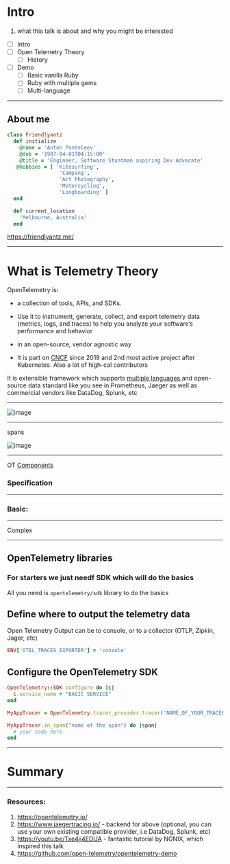 
# Intro 

 1. what this talk is about and why you might be interested 
- [ ] Intro
- [ ] Open Telemetry Theory
	- [ ] History
- [ ] Demo
	- [ ] Basic vanilla Ruby
	- [ ] Ruby with multiple gems
	- [ ] Multi-language
---

## About me
```ruby
class Friendlyantz
  def initialize
    @name = 'Anton Panteleev'
    @dob = '1987-04-01T04:15:00'
    @title = 'Engineer, Software Stuntman aspiring Dev Advocate'
   @hobbies = [ 'Kitesurfing', 
                 'Camping',
                 'Art Photography',
                 'Motorcycling',
                 'Longboarding' ]
  end

  def current_location
    'Melbourne, Australia'
  end
  ```
https://friendlyantz.me/

---

# What is Telemetry Theory

OpenTelemetry is:
 - a collection of tools, APIs, and SDKs. 
 - Use it to instrument, generate, collect, and export telemetry data (metrics, logs, and traces) to help you analyze your software’s performance and behavior
 
 - in an open-source, vendor agnostic way
 - It is part on [CNCF](https://www.cncf.io/projects/opentelemetry/) since 2019 and 2nd most active project after Kubernetes. Also a lot of high-cal contributors

It is extensible framework which supports [multiple languages ](https://opentelemetry.io/docs/instrumentation/#status-and-releases)and open-source data standard like you see in Prometheus, Jaeger as well as commercial vendors like DataDog, Splunk, etc

---

![image](https://github.com/friendlyantz/open-telemetry-sandbox/assets/70934030/e63bbdec-455f-4609-a2a5-9ab04fc37e78)

---

spans

![image](https://github.com/friendlyantz/open-telemetry-sandbox/assets/70934030/6434babf-bd37-4f35-8a1b-45e6b74090c5)

---

OT [Components](https://opentelemetry.io/docs/concepts/components/)
### Specification

---

### Basic:

---

Complex 





---


## OpenTelemetry libraries
### For starters we just needf SDK which will do the basics
All you need is `opentelemetry/sdk` library to do the basics

## Define where to output the telemetry data
Open Telemetry Output can be to console, or to a collector (OTLP, Zipkin, Jager, etc)

```ruby
ENV['OTEL_TRACES_EXPORTER'] = 'console'
```

## Configure the OpenTelemetry SDK

```ruby
OpenTelemetry::SDK.configure do |c|
  c.service_name = "BASIC SERVICE"
end

MyAppTracer = OpenTelemetry.tracer_provider.tracer('NAME_OF_YOUR_TRACER')

MyAppTracer.in_span("name of the span") do |span|
  # your code here
end
```



---

# Summary

---

### Resources:
1. https://opentelemetry.io/
2. https://www.jaegertracing.io/ - backend for above (optional, you can use your own existing compatible provider, i.e DataDog, Splunk, etc)
3. https://youtu.be/Txe4ji4EDUA - fantastic tutorial by NGNIX, which inspired this talk
4. https://github.com/open-telemetry/opentelemetry-demo
